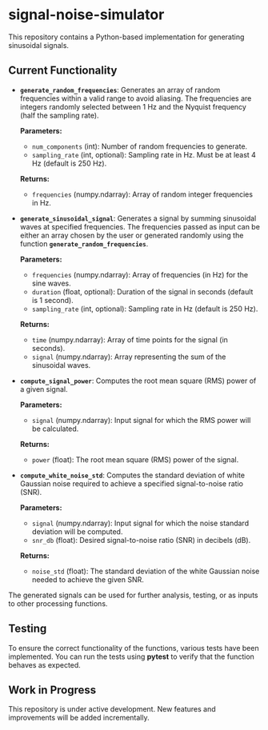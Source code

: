 # signal-noise-simulator

This repository contains a Python-based implementation for generating sinusoidal signals.

## Current Functionality

- **`generate_random_frequencies`**: Generates an array of random frequencies within a valid range to avoid aliasing. The frequencies are integers randomly selected between 1 Hz and the Nyquist frequency (half the sampling rate).
  
  **Parameters:**
  - `num_components` (int): Number of random frequencies to generate.
  - `sampling_rate` (int, optional): Sampling rate in Hz. Must be at least 4 Hz (default is 250 Hz).
  
  **Returns:**
  - `frequencies` (numpy.ndarray): Array of random integer frequencies in Hz.

- **`generate_sinusoidal_signal`**: Generates a signal by summing sinusoidal waves at specified frequencies. The frequencies passed as input can be either an array chosen by the user or generated randomly using the function **`generate_random_frequencies`**.  

  **Parameters:**
  - `frequencies` (numpy.ndarray): Array of frequencies (in Hz) for the sine waves.
  - `duration` (float, optional): Duration of the signal in seconds (default is 1 second).
  - `sampling_rate` (int, optional): Sampling rate in Hz (default is 250 Hz).
  
  **Returns:**
  - `time` (numpy.ndarray): Array of time points for the signal (in seconds).
  - `signal` (numpy.ndarray): Array representing the sum of the sinusoidal waves.

- **`compute_signal_power`**: Computes the root mean square (RMS) power of a given signal.

  **Parameters:**
  - `signal` (numpy.ndarray): Input signal for which the RMS power will be calculated.

  **Returns:**
  - `power` (float): The root mean square (RMS) power of the signal.

- **`compute_white_noise_std`**: Computes the standard deviation of white Gaussian noise required to achieve a specified signal-to-noise ratio (SNR).

  **Parameters:**
  - `signal` (numpy.ndarray): Input signal for which the noise standard deviation will be computed.
  - `snr_db` (float): Desired signal-to-noise ratio (SNR) in decibels (dB).

  **Returns:**
  - `noise_std` (float): The standard deviation of the white Gaussian noise needed to achieve the given SNR.

The generated signals can be used for further analysis, testing, or as inputs to other processing functions.

## Testing

To ensure the correct functionality of the functions, various tests have been implemented. You can run the tests using **pytest** to verify that the function behaves as expected.

## Work in Progress

This repository is under active development. New features and improvements will be added incrementally.
